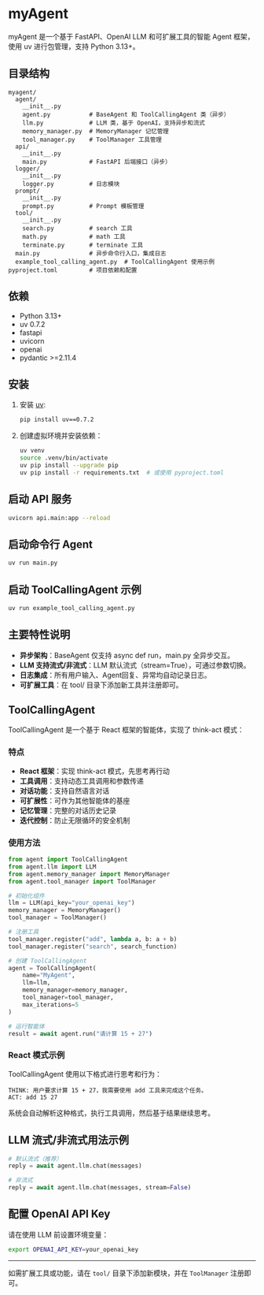 # myAgent

myAgent 是一个基于 FastAPI、OpenAI LLM 和可扩展工具的智能 Agent 框架，使用 uv 进行包管理，支持 Python 3.13+。

## 目录结构

```
myagent/
  agent/
    __init__.py
    agent.py           # BaseAgent 和 ToolCallingAgent 类（异步）
    llm.py             # LLM 类，基于 OpenAI，支持异步和流式
    memory_manager.py  # MemoryManager 记忆管理
    tool_manager.py    # ToolManager 工具管理
  api/
    __init__.py
    main.py            # FastAPI 后端接口（异步）
  logger/
    __init__.py
    logger.py          # 日志模块
  prompt/
    __init__.py
    prompt.py          # Prompt 模板管理
  tool/
    __init__.py
    search.py          # search 工具
    math.py            # math 工具
    terminate.py       # terminate 工具
  main.py              # 异步命令行入口，集成日志
  example_tool_calling_agent.py  # ToolCallingAgent 使用示例
pyproject.toml         # 项目依赖和配置
```

## 依赖
- Python 3.13+
- uv 0.7.2
- fastapi
- uvicorn
- openai
- pydantic >=2.11.4

## 安装

1. 安装 [uv](https://github.com/astral-sh/uv):
   ```sh
   pip install uv==0.7.2
   ```
2. 创建虚拟环境并安装依赖：
   ```sh
   uv venv
   source .venv/bin/activate
   uv pip install --upgrade pip
   uv pip install -r requirements.txt  # 或使用 pyproject.toml
   ```

## 启动 API 服务

```sh
uvicorn api.main:app --reload
```

## 启动命令行 Agent

```sh
uv run main.py
```

## 启动 ToolCallingAgent 示例

```sh
uv run example_tool_calling_agent.py
```

## 主要特性说明
- **异步架构**：BaseAgent 仅支持 async def run，main.py 全异步交互。
- **LLM 支持流式/非流式**：LLM 默认流式（stream=True），可通过参数切换。
- **日志集成**：所有用户输入、Agent回复、异常均自动记录日志。
- **可扩展工具**：在 tool/ 目录下添加新工具并注册即可。

## ToolCallingAgent

ToolCallingAgent 是一个基于 React 框架的智能体，实现了 think-act 模式：

### 特点
- **React 框架**：实现 think-act 模式，先思考再行动
- **工具调用**：支持动态工具调用和参数传递
- **对话功能**：支持自然语言对话
- **可扩展性**：可作为其他智能体的基座
- **记忆管理**：完整的对话历史记录
- **迭代控制**：防止无限循环的安全机制

### 使用方法

```python
from agent import ToolCallingAgent
from agent.llm import LLM
from agent.memory_manager import MemoryManager
from agent.tool_manager import ToolManager

# 初始化组件
llm = LLM(api_key="your_openai_key")
memory_manager = MemoryManager()
tool_manager = ToolManager()

# 注册工具
tool_manager.register("add", lambda a, b: a + b)
tool_manager.register("search", search_function)

# 创建 ToolCallingAgent
agent = ToolCallingAgent(
    name="MyAgent",
    llm=llm,
    memory_manager=memory_manager,
    tool_manager=tool_manager,
    max_iterations=5
)

# 运行智能体
result = await agent.run("请计算 15 + 27")
```

### React 模式示例

ToolCallingAgent 使用以下格式进行思考和行为：

```
THINK: 用户要求计算 15 + 27，我需要使用 add 工具来完成这个任务。
ACT: add 15 27
```

系统会自动解析这种格式，执行工具调用，然后基于结果继续思考。

## LLM 流式/非流式用法示例

```python
# 默认流式（推荐）
reply = await agent.llm.chat(messages)

# 非流式
reply = await agent.llm.chat(messages, stream=False)
```

## 配置 OpenAI API Key

请在使用 LLM 前设置环境变量：
```sh
export OPENAI_API_KEY=your_openai_key
```

---

如需扩展工具或功能，请在 `tool/` 目录下添加新模块，并在 `ToolManager` 注册即可。 